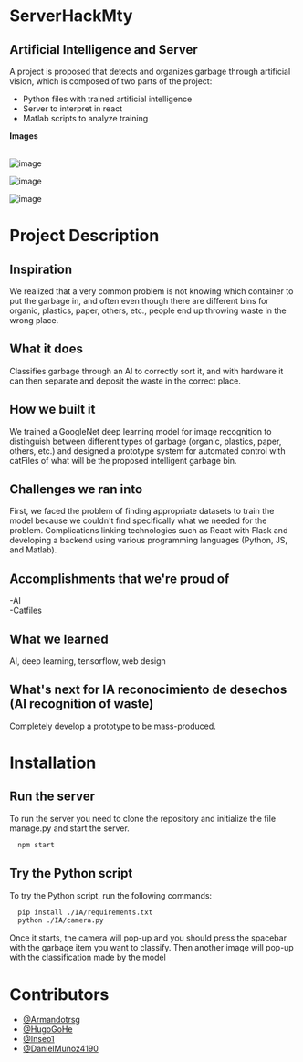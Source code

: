 # ServerHackMty

## Artificial Intelligence and Server

A project is proposed that detects and organizes garbage through artificial vision, which is composed of two parts of the project:

* Python files with trained artificial intelligence
* Server to interpret in react
* Matlab scripts to analyze training

**Images**<br><br>

![image](https://user-images.githubusercontent.com/84602829/212252467-aba83e2e-8dec-49e2-8c14-c4d2c34b76d8.png)

![image](https://user-images.githubusercontent.com/84602829/212252108-178e2720-a5ec-4758-bf11-bb8722b873ff.png)

![image](https://user-images.githubusercontent.com/84602829/212252218-fa3d170f-23f0-47f3-80a0-59ca7902146c.png)

# Project Description

## Inspiration
We realized that a very common problem is not knowing which container to put the garbage in, and often even though there are different bins for organic, plastics, paper, others, etc., people end up throwing waste in the wrong place.
## What it does
Classifies garbage through an AI to correctly sort it, and with hardware it can then separate and deposit the waste in the correct place.
## How we built it
We trained a GoogleNet deep learning model for image recognition to distinguish between different types of garbage (organic, plastics, paper, others, etc.) and designed a prototype system for automated control with catFiles of what will be the proposed intelligent garbage bin.
## Challenges we ran into
First, we faced the problem of finding appropriate datasets to train the model because we couldn't find specifically what we needed for the problem.
Complications linking technologies such as React with Flask and developing a backend using various programming languages (Python, JS, and Matlab).
## Accomplishments that we're proud of
-AI\
-Catfiles

## What we learned
AI, deep learning, tensorflow, web design
## What's next for IA reconocimiento de desechos (AI recognition of waste)
Completely develop a prototype to be mass-produced.

# Installation

## Run the server
To run the server you need to clone the repository and initialize the file manage.py and start the server.

```bash
  npm start
```

## Try the Python script
To try the Python script, run the following commands:

```bash
  pip install ./IA/requirements.txt
  python ./IA/camera.py
```
Once it starts, the camera will pop-up and you should press the spacebar with the garbage item you want to classify. Then another image will pop-up with the classification made by the model

# Contributors
- [@Armandotrsg](https://github.com/Armandotrsg)
- [@HugoGoHe](https://github.com/HugoGoHe)
- [@Inseo1](https://github.com/Ineso1)
- [@DanielMunoz4190](https://github.com/DanielMunoz4190)
